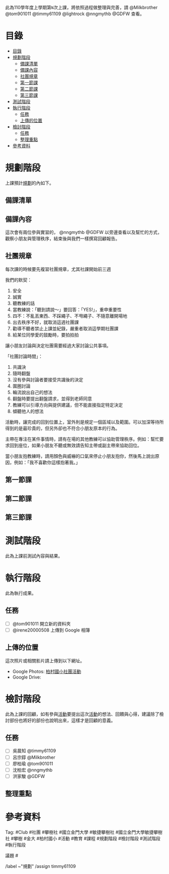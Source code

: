<!--
標題：

- YYYYMMDD 柏村國小社團活動 第N次上課 課程內容
-->

此為110學年度上學期第`N`次上課，將依照過程做整理與完善，請  @Milkbrother @tom901011 @timmy61109 @lightrock @nngmythb @GDFW 查看。

# 目錄

<!-- @import "[TOC]" {cmd="toc" depthFrom=1 depthTo=6 orderedList=false} -->
<!-- code_chunk_output -->

- [目錄](#目錄)
- [規劃階段](#規劃階段)
  - [備課清單](#備課清單)
  - [備課內容](#備課內容)
  - [社團規章](#社團規章)
  - [第一節課](#第一節課)
  - [第二節課](#第二節課)
  - [第三節課](#第三節課)
- [測試階段](#測試階段)
- [執行階段](#執行階段)
  - [任務](#任務)
  - [上傳的位置](#上傳的位置)
- [檢討階段](#檢討階段)
  - [任務](#任務-1)
  - [整理重點](#整理重點)
- [參考資料](#參考資料)

<!-- /code_chunk_output -->

# 規劃階段
上課預計[規劃](休閒產業/規劃.md)的內如下。

## 備課清單

## 備課內容
這次會有兩位參與實習的， @nngmythb @GDFW 以旁邊查看以及幫忙的方式，觀察小朋友與管理秩序，結束後與我們一樣撰寫回顧報告。

## 社團規章
每次課的時候要先複習社團規章，尤其社課開始前三週

我們的默契：

1. 安全
1. 誠實
1. 聽教練的話
1. 當教練說：「聽到請說～」要回答：「YES!」，重申重要性
1. 四不：不亂丟東西、不踩繩子、不甩繩子、不隨意離開場地
1. 出去秩序不好，就取消這週社團課
1. 勸導不聽者禁止上課並紀錄，嚴重者取消這學期社團課
1. 給某位同學愛的鼓勵時，要拍拍拍

讓小朋友討論與決定社團需要經過大家討論公共事項。

「社團討論時間」：

1. 共識決
2. 隨時翻盤
3. 沒有參與討論者要接受共識後的決定
4. 圍圈討論
5. 輪流說出自己的想法
6. 翻盤時要提出翻盤請求，並得到老師同意
7. 教練可以引導方向與提供建議，但不能直接指定特定決定
8. 傾聽他人的想法

活動時，讓完成的回到位置上，室外則是規定一個區域以及範圍。可以加深等待所得到的是最珍貴的，但另外卻也不符合小朋友原本的行為。

主帶在專注在某件事情時，請有在場的其他教練可以協助管理秩序。例如：幫忙要求回到座位，如果小朋友不聽或無效請告知主帶或副主帶來協助回位。

當小朋友抱教練時，請用顏色與威嚇的口氣來停止小朋友抱你，然後馬上說出原因，例如：「我不喜歡你這樣抱著我。」

## 第一節課

## 第二節課

## 第三節課

# 測試階段
此為上課前測試內容與結果。

# 執行階段
此為執行成果。

## 任務

- [ ] @tom901011 開立新的資料夾
- [ ] @irene20000508 上傳到 Google 相簿

## 上傳的位置
<!--
沒有照片：

這次沒有照片或相關影片，因此不需要上傳照片。

有照片：

這次照片或相關影片請上傳到以下網址。

-->

這次照片或相關影片請上傳到以下網址。

- Google Photos: [柏村國小社團活動](https://photos.app.goo.gl/JfYjzYJZCyWwFEhv5)
- Google Drive:

# 檢討階段
此為上課的回顧，如有參與[活動](休閒產業/活動.md)要提出這次[活動](休閒產業/活動.md)的想法、回饋與心得，建議除了檢討部份也將好的部份也說明出來，這樣才是回顧的意義。

## 任務
<!-- 因為數量增加，以及大家開始可到這上面留言，因此往後要改為任務清單方式呈現 -->

- [ ] 吳晨知 @timmy61109
- [ ] 呂宗錞 @Milkbrother
- [ ] 廖柏瑜 @tom901011
- [ ] 沈柏宏 @nngmythb
- [ ] 洪家駿 @GDFW

## 整理重點
<!-- 改為後續將下面留言整理過後整理於此 -->

# 參考資料

Tag: #Club #社團 #攀樹社 #國立金門大學 #敏捷攀樹社 #國立金門大學敏捷攀樹社 #攀樹 #金大 #柏村國小 #活動 #教育 #課程 #規劃階段 #檢討階段 #測試階段 #執行階段

議題 #

/label ~"規劃"
/assign timmy61109

